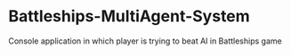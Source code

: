 # Battleships-MultiAgent-System
Console application in which player is trying to beat AI in Battleships game

[](/images/Battleships1.png)

[](/images/Battleships2.png)
